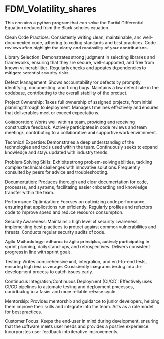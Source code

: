 # FDM_Volatility_shares
This contains a python program that can solve the Partial Differential Equation deduced from the Blank scholes equation.


Clean Code Practices: Consistently writing clean, maintainable, and well-documented code, adhering to coding standards and best practices. Code reviews often highlight the clarity and readability of your contributions.

Library Selection: Demonstrates strong judgment in selecting libraries and frameworks, ensuring that they are secure, well-supported, and free from known vulnerabilities. Regularly checks and updates dependencies to mitigate potential security risks.

Defect Management: Shows accountability for defects by promptly identifying, documenting, and fixing bugs. Maintains a low defect rate in the codebase, contributing to the overall stability of the product.

Project Ownership: Takes full ownership of assigned projects, from initial planning through to deployment. Manages timelines effectively and ensures that deliverables meet or exceed expectations.

Collaboration: Works well within a team, providing and receiving constructive feedback. Actively participates in code reviews and team meetings, contributing to a collaborative and supportive work environment.

Technical Expertise: Demonstrates a deep understanding of the technologies and tools used within the team. Continuously seeks to expand knowledge and stays updated with industry trends.

Problem-Solving Skills: Exhibits strong problem-solving abilities, tackling complex technical challenges with innovative solutions. Frequently consulted by peers for advice and troubleshooting.

Documentation: Produces thorough and clear documentation for code, processes, and systems, facilitating easier onboarding and knowledge transfer within the team.

Performance Optimization: Focuses on optimizing code performance, ensuring that applications run efficiently. Regularly profiles and refactors code to improve speed and reduce resource consumption.

Security Awareness: Maintains a high level of security awareness, implementing best practices to protect against common vulnerabilities and threats. Conducts regular security audits of code.

Agile Methodology: Adheres to Agile principles, actively participating in sprint planning, daily stand-ups, and retrospectives. Delivers consistent progress in line with sprint goals.

Testing: Writes comprehensive unit, integration, and end-to-end tests, ensuring high test coverage. Consistently integrates testing into the development process to catch issues early.

Continuous Integration/Continuous Deployment (CI/CD): Effectively uses CI/CD pipelines to automate testing and deployment processes, contributing to a faster and more reliable release cycle.

Mentorship: Provides mentorship and guidance to junior developers, helping them improve their skills and integrate into the team. Acts as a role model for best practices.

Customer Focus: Keeps the end-user in mind during development, ensuring that the software meets user needs and provides a positive experience. Incorporates user feedback into iterative improvements.




